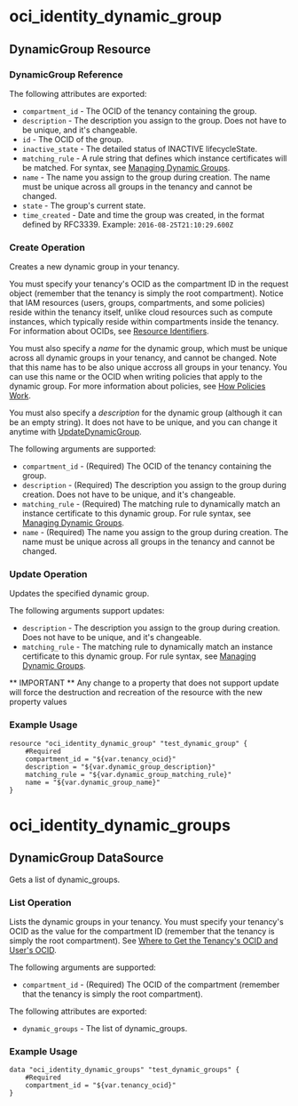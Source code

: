 # oci_identity_dynamic_group

## DynamicGroup Resource

### DynamicGroup Reference

The following attributes are exported:

* `compartment_id` - The OCID of the tenancy containing the group.
* `description` - The description you assign to the group. Does not have to be unique, and it's changeable.
* `id` - The OCID of the group.
* `inactive_state` - The detailed status of INACTIVE lifecycleState.
* `matching_rule` - A rule string that defines which instance certificates will be matched. For syntax, see [Managing Dynamic Groups](https://docs.us-phoenix-1.oraclecloud.com/Content/Identity/Tasks/managingdynamicgroups.htm). 
* `name` - The name you assign to the group during creation. The name must be unique across all groups in the tenancy and cannot be changed. 
* `state` - The group's current state. 
* `time_created` - Date and time the group was created, in the format defined by RFC3339.  Example: `2016-08-25T21:10:29.600Z` 



### Create Operation
Creates a new dynamic group in your tenancy.

You must specify your tenancy's OCID as the compartment ID in the request object (remember that the tenancy
is simply the root compartment). Notice that IAM resources (users, groups, compartments, and some policies)
reside within the tenancy itself, unlike cloud resources such as compute instances, which typically
reside within compartments inside the tenancy. For information about OCIDs, see
[Resource Identifiers](https://docs.us-phoenix-1.oraclecloud.com/Content/General/Concepts/identifiers.htm).

You must also specify a *name* for the dynamic group, which must be unique across all dynamic groups in your
tenancy, and cannot be changed. Note that this name has to be also unique accross all groups in your tenancy.
You can use this name or the OCID when writing policies that apply to the dynamic group. For more information
about policies, see [How Policies Work](https://docs.us-phoenix-1.oraclecloud.com/Content/Identity/Concepts/policies.htm).

You must also specify a *description* for the dynamic group (although it can be an empty string). It does not
have to be unique, and you can change it anytime with [UpdateDynamicGroup](https://docs.us-phoenix-1.oraclecloud.com/api/#/en/identity/20160918/DynamicGroup/UpdateDynamicGroup).


The following arguments are supported:

* `compartment_id` - (Required) The OCID of the tenancy containing the group.
* `description` - (Required) The description you assign to the group during creation. Does not have to be unique, and it's changeable.
* `matching_rule` - (Required) The matching rule to dynamically match an instance certificate to this dynamic group. For rule syntax, see [Managing Dynamic Groups](https://docs.us-phoenix-1.oraclecloud.com/Content/Identity/Tasks/managingdynamicgroups.htm). 
* `name` - (Required) The name you assign to the group during creation. The name must be unique across all groups in the tenancy and cannot be changed. 


### Update Operation
Updates the specified dynamic group.

The following arguments support updates:
* `description` - The description you assign to the group during creation. Does not have to be unique, and it's changeable.
* `matching_rule` - The matching rule to dynamically match an instance certificate to this dynamic group. For rule syntax, see [Managing Dynamic Groups](https://docs.us-phoenix-1.oraclecloud.com/Content/Identity/Tasks/managingdynamicgroups.htm). 


** IMPORTANT **
Any change to a property that does not support update will force the destruction and recreation of the resource with the new property values

### Example Usage

```hcl
resource "oci_identity_dynamic_group" "test_dynamic_group" {
	#Required
	compartment_id = "${var.tenancy_ocid}"
	description = "${var.dynamic_group_description}"
	matching_rule = "${var.dynamic_group_matching_rule}"
	name = "${var.dynamic_group_name}"
}
```

# oci_identity_dynamic_groups

## DynamicGroup DataSource

Gets a list of dynamic_groups.

### List Operation
Lists the dynamic groups in your tenancy. You must specify your tenancy's OCID as the value for
the compartment ID (remember that the tenancy is simply the root compartment).
See [Where to Get the Tenancy's OCID and User's OCID](https://docs.us-phoenix-1.oraclecloud.com/Content/API/Concepts/apisigningkey.htm#five).

The following arguments are supported:

* `compartment_id` - (Required) The OCID of the compartment (remember that the tenancy is simply the root compartment). 


The following attributes are exported:

* `dynamic_groups` - The list of dynamic_groups.

### Example Usage

```hcl
data "oci_identity_dynamic_groups" "test_dynamic_groups" {
	#Required
	compartment_id = "${var.tenancy_ocid}"
}
```
